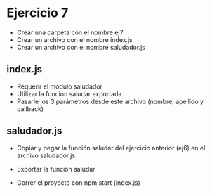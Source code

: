# Ejercicio 7

* Crear una carpeta con el nombre ej7
* Crear un archivo con el nombre index.js
* Crear un archivo con el nombre saludador.js

## index.js
* Requerir el módulo saludador
* Utilizar la función saludar exportada
* Pasarle los 3 parámetros desde este archivo (nombre, apellido y callback)

## saludador.js
* Copiar y pegar la función saludar del ejercicio anterior (ej6) en el archivo saludador.js
* Exportar la función saludar

* Correr el proyecto con npm start (index.js)

